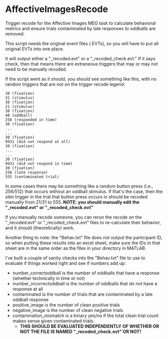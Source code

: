 # AffectiveImagesRecode
Trigger recode for the Affective Images MEG task to calculate behavioral metrics and ensure trials contaminated by late responses to oddballs are removed.

This script needs the original event files (.EVTs), so you will have to put all original EVTs into one place. 

It will output either a "_recoded.evt" or a "_recoded_check.evt." 
If it says check, then that means there are extraneous triggers that may or may not need to be manually recoded. 

If the script went as it should, you should see something like this, with no random triggers that are not on the trigger recode legend:

	30 (fixation)
	31 (stimulus)
	30 (fixation)
	21 (stimulus)
	30 (fixation)
	40 (oddball)
	256 (responded in time)
	30 (fixation) 
	...
	...
	30 (fixation)
	9931 (did not respond at all)
	30 (fixation)
	...
	...
	30 (fixation)
	9931 (did not respond in time)
	30 (fixation)
	256 (late response)
	555 (contaminated trial)

In some cases there may be something like a random button press (i.e., 256/512) that occurs without an oddball stimulus. 
If that's the case, then the stim trigger in the trial that button press occurs in should be recoded manually from 21/31 to 555.
			**NOTE: you should manually edit the "_recoded.evt" or "_recoded_check.evt"**

If you manually recode someone, you can rerun the recode on the "_recoded.evt" or "_recoded_check.evt" files to re-calculate their behavior, and it should (theoretically) work.

Another thing to note: the "Behav.txt" file does not output the participant ID, so when putting these results into an excel sheet, make sure the IDs in that sheet are in the same order as the files in your directory in MATLAB.

I've built a couple of sanity checks into the "Behav.txt" file to use to evaluate if things worked right and see if numbers add up:
- number_correctoddball is the number of oddballs that have a response (whether technically in time or not)
- number_incorrectoddball is the number of oddballs that do not have a response at all
- contaminated is the number of trials that are contaminated by a late oddball response
- positive_image is the number of clean positive trials
- negative_image is the number of clean negative trials
- contamination_mismatch is a binary yes/no if the total clean trial count makes sense given contaminated trials. 
	- **THIS SHOULD BE EVALUATED INDEPENDENTLY OF WHETHER OR NOT THE FILE IS NAMED "_recoded_check.evt" OR NOT!**
